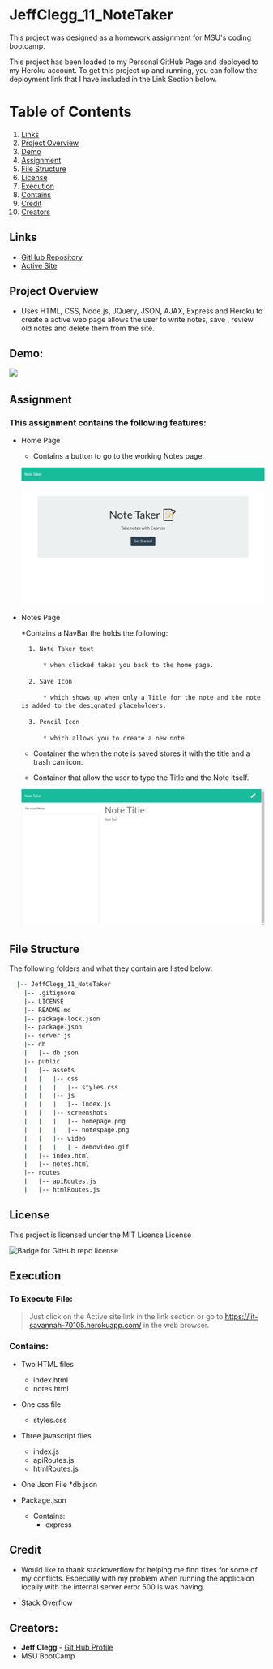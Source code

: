 # JeffClegg_11_NoteTaker
This project was designed as a homework assignment for MSU's coding bootcamp. 

This project has been loaded to my Personal GitHub Page and deployed to my Heroku account. To get this project up and running, you can follow the deployment link that I have included in the Link Section below.

# Table of Contents
1. [Links](#Links)
2. [Project Overview](#projectoverview)
3. [Demo](#demo)
4. [Assignment](#assignment)
5. [File Structure](#filestructure)
6. [License](#license)
7. [Execution](Execution)
8. [Contains](#contains)
9. [Credit](#credit)
10. [Creators](#creators)

## Links

* [GitHub Repository](https://github.com/JC72/JeffClegg_11_NoteTaker)
* [Active Site](https://lit-savannah-70105.herokuapp.com/)

## Project Overview <a name="projectoverview"></a>
* Uses HTML, CSS, Node.js, JQuery, JSON, AJAX, Express and Heroku to create a active web page allows the user to write notes, save , review old notes and delete them from the site.

## Demo:

![](https://github.com/JC72/JeffClegg_11_NoteTaker/blob/main/public/assets/video/demovideo.gif)

## Assignment
### This assignment contains the following features:

* Home Page
    * Contains a button to go to the working Notes page.

    ![Home Page](https://github.com/JC72/JeffClegg_11_NoteTaker/blob/main/public/assets/screenshots/homepage.png)


* Notes Page

    *Contains a NavBar the holds the following:

        1. Note Taker text

            * when clicked takes you back to the home page.

        2. Save Icon

            * which shows up when only a Title for the note and the note is added to the designated placeholders.

        3. Pencil Icon 
        
            * which allows you to create a new note

    * Container the when the note is saved stores it with the title and a trash can icon.

    * Container that allow the user to type the Title and the Note itself.

    ![Note Page](https://github.com/JC72/JeffClegg_11_NoteTaker/blob/main/public/assets/screenshots/notespage.png)

## File Structure <a name="filestructure"></a>

The following folders and what they contain are listed below:

```bash
  |-- JeffClegg_11_NoteTaker
    |-- .gitignore
    |-- LICENSE
    |-- README.md
    |-- package-lock.json
    |-- package.json
    |-- server.js
    |-- db
    |   |-- db.json
    |-- public
    |   |-- assets
    |   |   |-- css
    |   |   |   |-- styles.css
    |   |   |-- js
    |   |   |   |-- index.js
    |   |   |-- screenshots
    |   |   |   |-- homepage.png
    |   |   |   |-- notespage.png
    |   |   |-- video
    |   |   |   | - demovideo.gif
    |   |-- index.html
    |   |-- notes.html
    |-- routes
    |   |-- apiRoutes.js
    |   |-- htmlRoutes.js
```

## License

This project is licensed under the MIT License License

![Badge for GitHub repo license](https://img.shields.io/github/license/JC72/JeffClegg_11_NoteTaker?style=flat&logo=appveyor)

## Execution
### To Execute File:
> Just click on the Active site link in the link section or go to
https://lit-savannah-70105.herokuapp.com/ in the web browser.

### Contains:

* Two HTML files
    * index.html
    * notes.html

* One css file
    * styles.css

* Three javascript files
    * index.js 
    * apiRoutes.js
    * htmlRoutes.js

* One Json File
    *db.json
        
* Package.json
    * Contains:
        * express


## Credit

* Would like to thank stackoverflow for helping me find fixes for some of my conflicts.  Especially with my problem when running the applicaion locally with the internal server error 500 is was having.

* [Stack Overflow](https://stackoverflow.com/)

## Creators:

* **Jeff Clegg** - [Git Hub Profile](https://github.com/JC72)
* MSU BootCamp